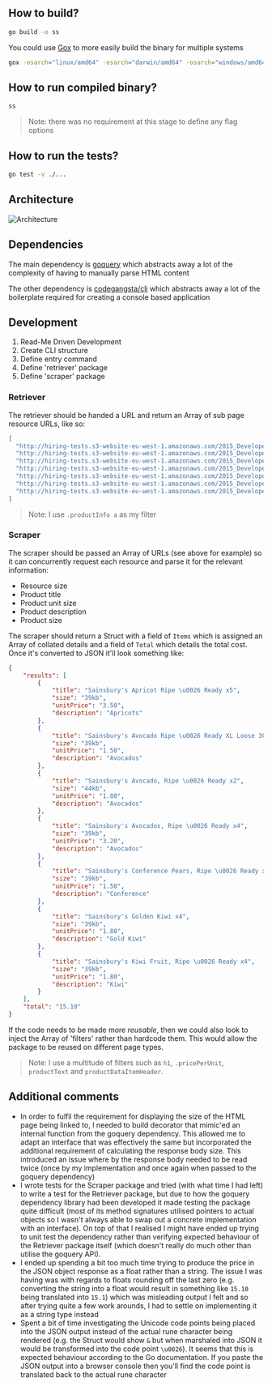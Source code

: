 ## How to build?

```bash
go build -o ss
```

You could use [Gox](http://github.com/mitchellh/gox) to more easily build the binary for multiple systems

```bash
gox -osarch="linux/amd64" -osarch="darwin/amd64" -osarch="windows/amd64" -output="ss.{{.OS}}"
```

## How to run compiled binary?

```bash
ss
```

> Note: there was no requirement at this stage to define any flag options

## How to run the tests?

```bash
go test -v ./...
```

## Architecture

![Architecture](https://cloud.githubusercontent.com/assets/180050/11756388/72c1d13a-a051-11e5-860c-7a30bf3e3b49.png)

## Dependencies

The main dependency is [goquery](https://github.com/PuerkitoBio/goquery/) which abstracts away a lot of the complexity of having to manually parse HTML content

The other dependency is [codegangsta/cli](https://github.com/codegangsta/cli) which abstracts away a lot of the boilerplate required for creating a console based application

## Development

1. Read-Me Driven Development
2. Create CLI structure
3. Define entry command
4. Define 'retriever' package
5. Define 'scraper' package

### Retriever

The retriever should be handed a URL and return an Array of sub page resource URLs, like so:

```json
[
  "http://hiring-tests.s3-website-eu-west-1.amazonaws.com/2015_Developer_Scrape/sainsburys-apricot-ripe---ready-320g.html",
  "http://hiring-tests.s3-website-eu-west-1.amazonaws.com/2015_Developer_Scrape/sainsburys-avocado-xl-pinkerton-loose-300g.html",
  "http://hiring-tests.s3-website-eu-west-1.amazonaws.com/2015_Developer_Scrape/sainsburys-avocado--ripe---ready-x2.html",
  "http://hiring-tests.s3-website-eu-west-1.amazonaws.com/2015_Developer_Scrape/sainsburys-avocados--ripe---ready-x4.html",
  "http://hiring-tests.s3-website-eu-west-1.amazonaws.com/2015_Developer_Scrape/sainsburys-conference-pears--ripe---ready-x4-%28minimum%29.html",
  "http://hiring-tests.s3-website-eu-west-1.amazonaws.com/2015_Developer_Scrape/sainsburys-golden-kiwi--taste-the-difference-x4-685641-p-44.html",
  "http://hiring-tests.s3-website-eu-west-1.amazonaws.com/2015_Developer_Scrape/sainsburys-kiwi-fruit--ripe---ready-x4.html"
]
```

> Note: I use `.productInfo a` as my filter

### Scraper

The scraper should be passed an Array of URLs (see above for example) so it can concurrently request each resource and parse it for the relevant information:

- Resource size
- Product title
- Product unit size
- Product description
- Product size

The scraper should return a Struct with a field of `Items` which is assigned an Array of collated details and a field of `Total` which details the total cost. Once it's converted to JSON it'll look something like:


```json
{
    "results": [
        {
            "title": "Sainsbury's Apricot Ripe \u0026 Ready x5",
            "size": "39kb",
            "unitPrice": "3.50",
            "description": "Apricots"
        },
        {
            "title": "Sainsbury's Avocado Ripe \u0026 Ready XL Loose 300g",
            "size": "39kb",
            "unitPrice": "1.50",
            "description": "Avocados"
        },
        {
            "title": "Sainsbury's Avocado, Ripe \u0026 Ready x2",
            "size": "44kb",
            "unitPrice": "1.80",
            "description": "Avocados"
        },
        {
            "title": "Sainsbury's Avocados, Ripe \u0026 Ready x4",
            "size": "39kb",
            "unitPrice": "3.20",
            "description": "Avocados"
        },
        {
            "title": "Sainsbury's Conference Pears, Ripe \u0026 Ready x4 (minimum)",
            "size": "39kb",
            "unitPrice": "1.50",
            "description": "Conference"
        },
        {
            "title": "Sainsbury's Golden Kiwi x4",
            "size": "39kb",
            "unitPrice": "1.80",
            "description": "Gold Kiwi"
        },
        {
            "title": "Sainsbury's Kiwi Fruit, Ripe \u0026 Ready x4",
            "size": "39kb",
            "unitPrice": "1.80",
            "description": "Kiwi"
        }
    ],
    "total": "15.10"
}
```

If the code needs to be made more *reusable*, then we could also look to inject the Array of 'filters' rather than hardcode them. This would allow the package to be reused on different page types.

> Note:
> I use a multitude of filters such as `h1`, `.pricePerUnit`, `productText` and `productDataItemHeader`.

## Additional comments

- In order to fulfil the requirement for displaying the size of the HTML page being linked to, I needed to build decorator that mimic'ed an internal function from the goquery dependency. This allowed me to adapt an interface that was effectively the same but incorporated the additional requirement of calculating the response body size. This introduced an issue where by the response body needed to be read twice (once by my implementation and once again when passed to the goquery dependency) 
- I wrote tests for the Scraper package and tried (with what time I had left) to write a test for the Retriever package, but due to how the goquery dependency library had been developed it made testing the package quite difficult (most of its method signatures utilised pointers to actual objects so I wasn't always able to swap out a concrete implementation with an interface). On top of that I realised I might have ended up trying to unit test the dependency rather than verifying expected behaviour of the Retriever package itself (which doesn't really do much other than utilise the goquery API).
- I ended up spending a bit too much time trying to produce the price in the JSON object response as a float rather than a string. The issue I was having was with regards to floats rounding off the last zero (e.g. converting the string into a float would result in something like `15.10` being translated into `15.1`) which was misleading output I felt and so after trying quite a few work arounds, I had to settle on implementing it as a string type instead
- Spent a bit of time investigating the Unicode code points being placed into the JSON output instead of the actual rune character being rendered (e.g. the Struct would show `&` but when marshaled into JSON it would be transformed into the code point `\u0026`). It seems that this is expected behaviour according to the Go documentation. If you paste the JSON output into a browser console then you'll find the code point is translated back to the actual rune character
